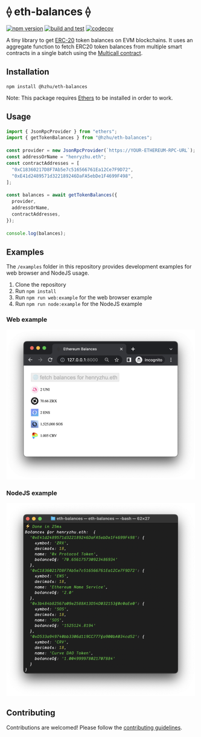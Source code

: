 # ⟠ eth-balances ⟠

[![npm version](https://img.shields.io/npm/v/@hzhu/eth-balances.svg?style=flat-square)](https://www.npmjs.com/package/@hzhu/eth-balances)
[![build and test](https://github.com/hzhu/eth-balances/actions/workflows/test.yml/badge.svg)](https://github.com/hzhu/eth-balances/actions/workflows/test.yml)
[![codecov](https://codecov.io/gh/hzhu/eth-balances/branch/main/graph/badge.svg?token=OnNsoc2OrF)](https://codecov.io/gh/hzhu/eth-balances)

A tiny library to get [ERC-20](https://ethereum.org/en/developers/docs/standards/tokens/erc-20/) token balances on EVM blockchains. It uses an aggregate function to fetch ERC20 token balances from multiple smart contracts in a single batch using the [Multicall contract](https://github.com/mds1/multicall).

## Installation

```
npm install @hzhu/eth-balances
```

Note: This package requires [Ethers](https://www.npmjs.com/package/ethers) to be installed in order to work.

## Usage

```typescript
import { JsonRpcProvider } from "ethers";
import { getTokenBalances } from "@hzhu/eth-balances";

const provider = new JsonRpcProvider(`https://YOUR-ETHEREUM-RPC-URL`);
const addressOrName = "henryzhu.eth";
const contractAddresses = [
  "0xC18360217D8F7Ab5e7c516566761Ea12Ce7F9D72",
  "0xE41d2489571d322189246DaFA5ebDe1F4699F498",
];

const balances = await getTokenBalances({
  provider,
  addressOrName,
  contractAddresses,
});

console.log(balances);
```

## Examples

The `/examples` folder in this repository provides development examples for web browser and NodeJS usage.

1. Clone the repository
1. Run `npm install`
1. Run `npm run web:example` for the web browser example
1. Run `npm run node:example` for the NodeJS example

### Web example

<img src="https://raw.githubusercontent.com/hzhu/eth-balances/main/examples/web/example.web.png" alt="get balances web demo" width="500"/>

### NodeJS example

<img src="https://raw.githubusercontent.com/hzhu/eth-balances/main/examples/node/example.node.png" alt="get balances node.js demo" width="500"/>

## Contributing

Contributions are welcomed! Please follow the [contributing guidelines](./.github/.CONTRIBUTING.md).
